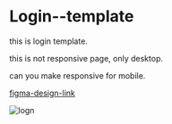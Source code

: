 # Login--template
this is login template.

this is not responsive page, only desktop.

can you make responsive for mobile.

[figma-design-link](https://www.figma.com/file/5oCMAcraQPEuEBAGBJkYlf/Login-Theme-(Community)?node-id=0%3A1)

![logn](https://user-images.githubusercontent.com/112485199/188935275-38049284-8fe6-4364-9224-5d89c5112cdd.png)


